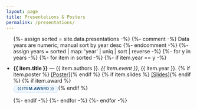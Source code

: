 ```yaml
---
layout: page
title: Presentations & Posters
permalink: /presentations/
---
```


<style>
/* Scoped styles for presentations page */
ul.presentations-list { padding-left: 1.2rem; }
ul.presentations-list li { margin: .75rem 0; }
.award-badge {
  display: inline-block;
  margin-top: .3rem;
  padding: 3px 10px 4px;
  font-size: 0.65rem;
  font-weight: 600;
  letter-spacing: .5px;
  text-transform: uppercase;
  background: #eef5ff;
  color: #0f4573;
  border: 1px solid #c2ddf3;
  border-radius: 999px;
  line-height: 1;
}
</style>

<ul class="presentations-list">
{%- assign sorted = site.data.presentations -%}
{%- comment -%} Data years are numeric; manual sort by year desc {%- endcomment -%}
{%- assign years = sorted | map: 'year' | uniq | sort | reverse -%}
{%- for y in years -%}
  {%- for item in sorted -%}
    {%- if item.year == y -%}
  <li>
    <strong>{{ item.title }}</strong> — {{ item.authors }}. <em>{{ item.event }}</em>, {{ item.year }}.
    {% if item.poster %} <a href="{{ item.poster | relative_url }}">[Poster]</a>{% endif %}
    {% if item.slides %} <a href="{{ item.slides | relative_url }}">[Slides]</a>{% endif %}
    {% if item.award %}<br><span class="award-badge" aria-label="Award received">{{ item.award }}</span>{% endif %}
  </li>
    {%- endif -%}
  {%- endfor -%}
{%- endfor -%}
</ul>
